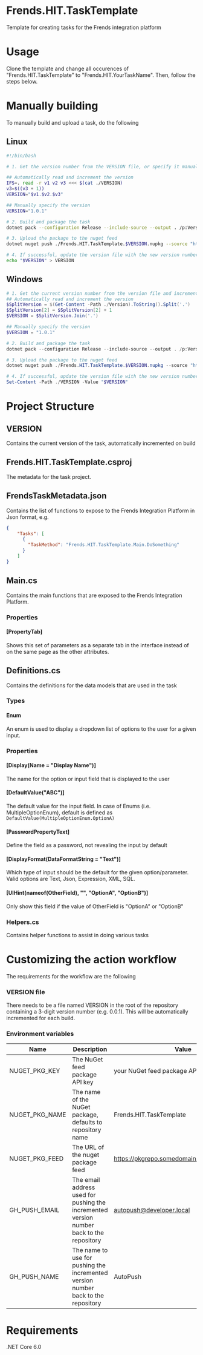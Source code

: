 # Frends.HIT.TaskTemplate
Template for creating tasks for the Frends integration platform

# Usage
Clone the template and change all occurences of "Frends.HIT.TaskTemplate" to "Frends.HIT.YourTaskName". Then, follow the steps below.

# Manually building
To manually build and upload a task, do the following

## Linux
```bash
#!/bin/bash

# 1. Get the version number from the VERSION file, or specify it manually. The VERSION file should always contains the last deployed version number.

## Automatically read and increment the version
IFS=. read -r v1 v2 v3 <<< $(cat ./VERSION)
v3=$((v3 + 1))
VERSION="$v1.$v2.$v3"

## Manually specify the version
VERSION="1.0.1"

# 2. Build and package the task
dotnet pack --configuration Release --include-source --output . /p:Version=$VERSION Frends.HIT.TaskTemplate/Frends.HIT.TaskTemplate.csproj

# 3. Upload the package to the nuget feed
dotnet nuget push ./Frends.HIT.TaskTemplate.$VERSION.nupkg --source "https://feed.addr.com/nuget/Feedname/" --api-key "YourAPIKeyForThePackageFeed"

# 4. If successful, update the version file with the new version number
echo "$VERSION" > VERSION
```

## Windows
```powershell
# 1. Get the current version number from the version file and increment it
## Automatically read and increment the version
$SplitVersion = $(Get-Content -Path ./Version).ToString().Split('.')
$SplitVersion[2] = $SplitVersion[2] + 1
$VERSION = $SplitVersion.Join('.')

## Manually specify the version
$VERSION = "1.0.1"

# 2. Build and package the task
dotnet pack --configuration Release --include-source --output . /p:Version="$VERSION" Frends.HIT.TaskTemplate/Frends.HIT.TaskTemplate.csproj

# 3. Upload the package to the nuget feed
dotnet nuget push ./Frends.HIT.TaskTemplate.$VERSION.nupkg --source "https://feed.addr.com/nuget/Feedname/" --api-key "YourAPIKeyForThePackageFeed"

# 4. If successful, update the version file with the new version number
Set-Content -Path ./VERSION -Value "$VERSION"
```

# Project Structure
## VERSION
Contains the current version of the task, automatically incremented on build

## Frends.HIT.TaskTemplate.csproj
The metadata for the task project.

## FrendsTaskMetadata.json
Contains the list of functions to expose to the Frends Integration Platform in Json format, e.g.
```json
{
    "Tasks": [
      {
        "TaskMethod": "Frends.HIT.TaskTemplate.Main.DoSomething"
      }
    ]
}
```

## Main.cs
Contains the main functions that are exposed to the Frends Integration Platform.

### Properties
#### [PropertyTab]
Shows this set of parameters as a separate tab in the interface instead of on the same page as the other attributes.

## Definitions.cs
Contains the definitions for the data models that are used in the task

### Types
#### Enum
An enum is used to display a dropdown list of options to the user for a given input.

### Properties
#### [Display(Name = "Display Name")]
The name for the option or input field that is displayed to the user

#### [DefaultValue("ABC")]
The default value for the input field. In case of Enums (i.e. MultipleOptionEnum), default is defined as ```DefaultValue(MultipleOptionEnum.OptionA)```

#### [PasswordPropertyText]
Define the field as a password, not revealing the input by default

#### [DisplayFormat(DataFormatString = "Text")]
Which type of input should be the default for the given option/parameter. Valid options are Text, Json, Expression, XML, SQL.

#### [UIHint(nameof(OtherField), "", "OptionA", "OptionB")]
Only show this field if the value of OtherField is "OptionA" or "OptionB"


### Helpers.cs
Contains helper functions to assist in doing various tasks

# Customizing the action workflow
The requirements for the workflow are the following

### VERSION file
There needs to be a file named VERSION in the root of the repository containing a 3-digit version number (e.g. 0.0.1). 
This will be automatically incremented for each build.

### Environment variables
|Name|Description| Value                                      |
|---|---|--------------------------------------------|
|NUGET_PKG_KEY|The NuGet feed package API key| your NuGet feed package API key|
|NUGET_PKG_NAME|The name of the NuGet package, defaults to repository name| Frends.HIT.TaskTemplate|
|NUGET_PKG_FEED|The URL of the nuget package feed| https://pkgrepo.somedomain.com/feeds/Frends/|
|GH_PUSH_EMAIL|The email address used for pushing the incremented version number back to the repository| autopush@developer.local                   |
|GH_PUSH_NAME|The name to use for pushing the incremented version number back to the repository| AutoPush                                   |

# Requirements
.NET Core 6.0